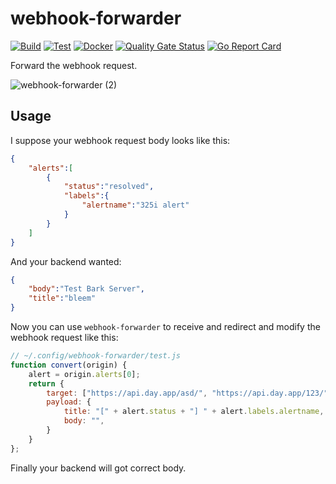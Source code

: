 # webhook-forwarder
[![Build](https://github.com/Bpazy/webhook-forwarder/workflows/Build/badge.svg)](https://github.com/Bpazy/webhook-forwarder/actions/workflows/build.yml)
[![Test](https://github.com/Bpazy/webhook-forwarder/workflows/Test/badge.svg)](https://github.com/Bpazy/webhook-forwarder/actions/workflows/test.yml)
[![Docker](https://github.com/Bpazy/webhook-forwarder/actions/workflows/docker-publish.yml/badge.svg)](https://github.com/Bpazy/webhook-forwarder/actions/workflows/docker-publish.yml)
[![Quality Gate Status](https://sonarcloud.io/api/project_badges/measure?project=Bpazy_webhook-forwarder&metric=alert_status)](https://sonarcloud.io/dashboard?id=Bpazy_webhook-forwarder)
[![Go Report Card](https://goreportcard.com/badge/github.com/Bpazy/webhook-forwarder)](https://goreportcard.com/report/github.com/Bpazy/webhook-forwarder)

Forward the webhook request.

![webhook-forwarder (2)](https://user-images.githubusercontent.com/9838749/205377219-5e0db1d2-6975-43c3-8239-1da1388485cf.png)

## Usage
I suppose your webhook request body looks like this:
```json
{
    "alerts":[
        {
            "status":"resolved",
            "labels":{
                "alertname":"325i alert"
            }
        }
    ]
}
```
And your backend wanted:
```json
{
    "body":"Test Bark Server",
    "title":"bleem"
}
```

Now you can use `webhook-forwarder` to receive and redirect and modify the webhook request like this:
```js
// ~/.config/webhook-forwarder/test.js
function convert(origin) {
    alert = origin.alerts[0];
    return {
        target: ["https://api.day.app/asd/", "https://api.day.app/123/"],
        payload: {
            title: "[" + alert.status + "] " + alert.labels.alertname,
            body: "",
        }
    }
};
```

Finally your backend will got correct body.
